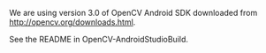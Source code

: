 We are using version 3.0 of OpenCV Android SDK downloaded from http://opencv.org/downloads.html. 

See the README in OpenCV-AndroidStudioBuild.
